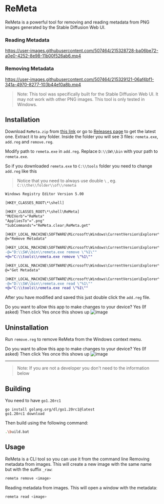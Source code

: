 # ReMeta

ReMeta is a powerful tool for removing and reading metadata from PNG images generated by the Stable Diffusion Web UI.

### Reading Metadata
https://user-images.githubusercontent.com/507464/215328728-ba06be72-a0e0-4252-8e98-11b00f526ab6.mp4

### Removing Metadata
https://user-images.githubusercontent.com/507464/215329121-06af4bf1-341a-4970-8277-103b44e10a8b.mp4


> Note: This tool was specifically built for the Stable Diffusion Web UI. It may not work with other PNG images. This tool is only tested in Windows.

## Installation

Download `ReMeta.zip` from [this link](https://github.com/geocine/remeta/releases/download/v1.0/ReMeta.zip) or go to [Releases page](https://github.com/geocine/remeta/releases) to get the latest one. Extract it to any folder. Inside the folder you will see 3 files: `remeta.exe`, `add.reg` and `remove.reg`. 

Modify path to `remeta.exe` in `add.reg`. Replace `D:\\SW\\bin` with your path to `remeta.exe`.

So if you downloaded `remeta.exe` to `C:\\tools` folder you need to change `add.reg` like this
> Notice that you need to always use double `\` , eg. `C:\\the\\folder\\of\\remeta`

```diff
Windows Registry Editor Version 5.00

[HKEY_CLASSES_ROOT\*\shell]

[HKEY_CLASSES_ROOT\*\shell\ReMeta]
"MUIVerb"="ReMeta"
"AppliesTo"=".png"
"SubCommands"="ReMeta.clear;ReMeta.get"

[HKEY_LOCAL_MACHINE\SOFTWARE\Microsoft\Windows\CurrentVersion\Explorer\CommandStore\shell\ReMeta.clear]
@="Remove Metadata"

[HKEY_LOCAL_MACHINE\SOFTWARE\Microsoft\Windows\CurrentVersion\Explorer\CommandStore\shell\ReMeta.clear\command]
-@="D:\\SW\\bin\\remeta.exe remove \"%1\""
+@="C:\\tools\\remeta.exe remove \"%1\""

[HKEY_LOCAL_MACHINE\SOFTWARE\Microsoft\Windows\CurrentVersion\Explorer\CommandStore\shell\ReMeta.get]
@="Get Metadata"

[HKEY_LOCAL_MACHINE\SOFTWARE\Microsoft\Windows\CurrentVersion\Explorer\CommandStore\shell\ReMeta.get\command]
-@="D:\\SW\\bin\\remeta.exe read \"%1\""
+@="C:\\tools\\remeta.exe read \"%1\""

```
After you have modified and saved this just double click the `add.reg` file.

Do you want to allow this app to make changes to your device? Yes (If asked)
Then click Yes once this shows up
![image](https://user-images.githubusercontent.com/507464/215338709-6cbb23c0-379c-4a9b-95d3-e74d0a5c1656.png)


## Uninstallation

Run `remove.reg` to remove ReMeta from the Windows context menu.

Do you want to allow this app to make changes to your device? Yes (If asked)
Then click Yes once this shows up
![image](https://user-images.githubusercontent.com/507464/215338833-a1e7ea96-71c1-4a1d-8097-1d32d1c96a4c.png)

------

> Note: If you are not a developer you don't need to the information below

## Building

You need to have `go1.20rc1` 
```
go install golang.org/dl/go1.20rc1@latest
go1.20rc1 download
```
Then build using the following command:
```sh
.\build.bat
```

## Usage

ReMeta is a CLI tool so you can use it from the command line 
Removing metadata from images. This will create a new image with the same name but with the suffix `_raw`:
```sh
remeta remove <image>
```
Reading metadata from images. This will open a window with the metadata:
```sh
remeta read <image>
```

